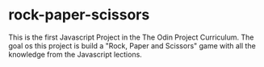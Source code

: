 # rock-paper-scissors
This is the first Javascript Project in the The Odin Project Curriculum. The goal os this project is build a "Rock, Paper and Scissors" game with all the knowledge from the Javascript lections.